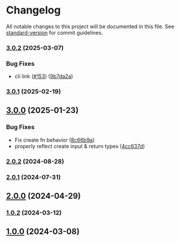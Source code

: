 # Changelog

All notable changes to this project will be documented in this file. See [standard-version](https://github.com/conventional-changelog/standard-version) for commit guidelines.

### [3.0.2](https://github.com/Netatwork-de/odata-edm-generator/compare/v2.0.1...v3.0.2) (2025-03-07)


### Bug Fixes

* cli link ([#153](https://github.com/Netatwork-de/odata-edm-generator/issues/153)) ([9b7da2a](https://github.com/Netatwork-de/odata-edm-generator/commit/9b7da2a4a3f3c54742bc1c5c77965a73be19fb61))

### [3.0.1](https://github.com/Netatwork-de/odata-edm-generator/compare/v2.0.1...v3.0.1) (2025-02-19)

## [3.0.0](https://github.com/Netatwork-de/odata-edm-generator/compare/v2.0.1...v3.0.0) (2025-01-23)


### Bug Fixes

* Fix create fn behavior ([8c66b9a](https://github.com/Netatwork-de/odata-edm-generator/commit/8c66b9a0ac3f01c2175c94e87880d22e19cef46a))
* properly reflect create input & return types ([4cc637d](https://github.com/Netatwork-de/odata-edm-generator/commit/4cc637de1d285d31a0310e0d025225e24d688860))

### [2.0.2](https://github.com/Netatwork-de/odata-edm-generator/compare/v2.0.1...v2.0.2) (2024-08-28)

### [2.0.1](https://github.com/Netatwork-de/odata-edm-generator/compare/v2.0.0...v2.0.1) (2024-07-31)

## [2.0.0](https://github.com/Netatwork-de/odata-edm-generator/compare/v1.0.2...v2.0.0) (2024-04-29)

### [1.0.2](https://github.com/Netatwork-de/odata-edm-generator/compare/v1.0.0...v1.0.2) (2024-03-12)

## [1.0.0](https://github.com/Netatwork-de/odata-edm-generator/compare/v1.0.0-7...v1.0.0) (2024-03-08)
